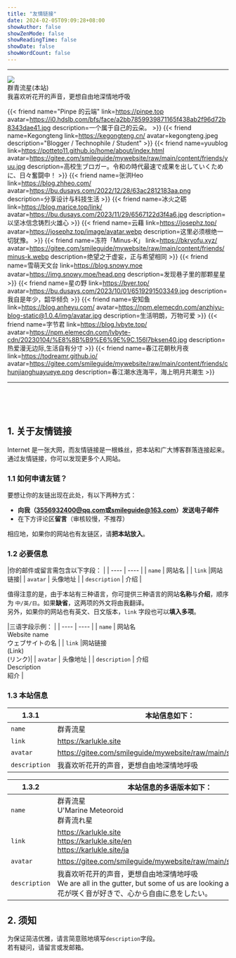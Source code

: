 ```yaml
---
title: "友情链接"
date: 2024-02-05T09:09:28+08:00
showAuthor: false
showZenMode: false
showReadingTime: false
showDate: false
showWordCount: false
---
```

<style>
	.place-self-center{
		cursor:pointer;
	}

	.author:hover img{
 transition: 0.9s !important;
 -webkit-transition: 0.9s !important;
 -moz-transition: 0.9s !important;
 -o-transition: 0.9s !important;
 -ms-transition: 0.9s !important;
 transform: rotate(360deg) !important;
 -webkit-transform: rotate(360deg) !important;
 -moz-transform: rotate(360deg) !important;
 -o-transform: rotate(360deg) !important;
 -ms-transform: rotate(360deg) !important;
}
</style>








 <div tag="friends">
	<hr/>
	<div class="flex author">
		<img class="!mt-0 !mb-0 h-24 w-24 rounded-full ltr:mr-4 rtl:ml-4 medium-zoom-image" src="//gitee.com/smileguide/mywebsite/raw/main/static/avatar.png" referrerpolicy="no-referrer">
		<div class="place-self-center" >
			<div class="font-semibold leading-6 text-neutral-800 decoration-primary-500 hover:underline hover:underline-offset-2 dark:text-neutral-300">
				群青流星(本站)
			</div>
			<div class="text-[0.8rem] leading-3 text-neutral-500 dark:text-neutral-400">
				我喜欢听花开的声音，更想自由地深情地呼吸
			</div>
		</div>
	</div>
</div>





{{< friend name="Pinpe 的云端" link=https://pinpe.top avatar=https://i0.hdslb.com/bfs/face/a2bb7859939871165f438ab2f96d72b8343dae41.jpg description=一个属于自己的云朵。 >}}
{{< friend name=Kegongteng link=https://kegongteng.cn/ avatar=kegongteng.jpeg description="Blogger / Technophile / Student" >}} 
{{< friend name=yuublog link=https://potteto11.github.io/home/about/index.html avatar=https://gitee.com/smileguide/mywebsite/raw/main/content/friends/yuu.jpg description=高校生ブロガー。令和の時代最速で成果を出していくために、日々奮闘中！ >}}
{{< friend name=张洪Heo link=https://blog.zhheo.com/ avatar=https://bu.dusays.com/2022/12/28/63ac2812183aa.png description=分享设计与科技生活 >}}
{{< friend name=冰火之砺 link=https://blog.marice.top/link/ avatar=https://bu.dusays.com/2023/11/29/6567122d3f4a6.jpg description=以坚冰信念铸烈火雄心 >}}
{{< friend name=云藉 link=https://josephz.top/ avatar=https://josephz.top/image/avatar.webp description=这里必须根绝一切犹豫。 >}}
{{< friend name=冻符「Minus-K」 link=https://bkryofu.xyz/ avatar=https://gitee.com/smileguide/mywebsite/raw/main/content/friends/minus-k.webp description=绝望之于虚妄，正与希望相同 >}}
{{< friend name=雪萌天文台 link=https://blog.snowy.moe avatar=https://img.snowy.moe/head.png description=发现巷子里的那颗星星 >}}
{{< friend name=星の野 link=https://byer.top/ avatar=https://bu.dusays.com/2023/10/01/6519291503349.jpg description=我自是年少，韶华倾负 >}}
{{< friend name=安知鱼 link=https://blog.anheyu.com/ avatar=https://npm.elemecdn.com/anzhiyu-blog-static@1.0.4/img/avatar.jpg description=生活明朗，万物可爱 >}}
{{< friend name=字节君 link=https://blog.lvbyte.top/ avatar=https://npm.elemecdn.com/lvbyte-cdn/20230104/%E8%8B%B9%E6%9E%9C.156l7bksen40.jpg description=热爱漫无边际,生活自有分寸 >}}
{{< friend name=春江花朝秋月夜 link=https://todreamr.github.io/ avatar=https://gitee.com/smileguide/mywebsite/raw/main/content/friends/chunjianghuayueye.png description=春江潮水连海平，海上明月共潮生 >}}



----
<br/><br/><br/>

## 1. 关于友情链接
Internet 是一张大网，而友情链接是一根蛛丝，把本站和广大博客群落连接起来。通过友情链接，你可以发现更多个人网站。  
### 1.1 如何申请友链？
要想让你的友链出现在此处，有以下两种方式：
- **向我（[3556932400@qq.com](mailto:3556932400@qq.com?body=name%3A%20%0Alink%3A%20%0Aavatar%3A%20%0Adescrition%3A%20)或[smileguide@163.com](mailto:smileguide@163.com?body=name%3A%20%0Alink%3A%20%0Aavatar%3A%20%0Adescrition%3A%20)）发送电子邮件**
- 在下方评论区**留言**（审核较慢，不推荐）   

相应地，如果你的网站也有友链区，请**把本站放入**。 
### 1.2 必要信息
|你的邮件或留言需包含以下字段：  |
|  ----  | ---- |
| `name` | 网站名 |
| `link` |网站链接|
| `avatar` | 头像地址 |
| `description` | 介绍 |   

值得注意的是，由于本站有三种语言，你可提供三种语言的网站**名称**与**介绍**，顺序为 `中/英/日`。如果**缺省**，这两项的外文将由我翻译。  
另外，如果你的网站也有英文、日文版本，`link` 字段也可以**填入多项**。  

|三语字段示例：  |
|  ----  | ---- |
| `name` | 网站名<br>Website name<br>ウェブサイトの名  |
| `link` |网站链接<br>(Link)<br>(リンク)|
| `avatar` | 头像地址 |
| `description` | 介绍<br>Description<br>紹介  |   

### 1.3 本站信息
|1.3.1|本站信息如下：|
|  ----  | ---- |
| `name` | 群青流星 |
| `link `| https://karlukle.site |
| `avatar` | https://gitee.com/smileguide/mywebsite/raw/main/static/avatar.png |
| `description` | 我喜欢听花开的声音，更想自由地深情地呼吸 | 

|1.3.2|本站信息的多语版本如下：|
|  ----  | ---- |
| `name` | 群青流星<br>U'Marine Meteoroid<br>群青流れ星 |
| `link` | https://karlukle.site<br>https://karlukle.site/en<br>https://karlukle.site/ja |
| `avatar` | https://gitee.com/smileguide/mywebsite/raw/main/static/avatar.png |
| `description` | 我喜欢听花开的声音，更想自由地深情地呼吸<br>We are all in the gutter, but some of us are looking at the stars.<br>花が咲く音が好きで、心から自由に息をしたい。 | 

## 2. 须知
为保证简洁优雅，请言简意赅地填写`description`字段。  
若有疑问，请留言或发邮箱。
